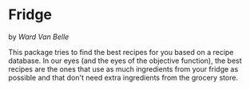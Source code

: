 # Fridge
by *Ward Van Belle*

This package tries to find the best recipes for you based on a recipe database. In our eyes (and the eyes of the objective function), the best recipes are the ones that use as much ingredients from your fridge as possible and that don't need extra ingredients from the grocery store.

```@contents
```